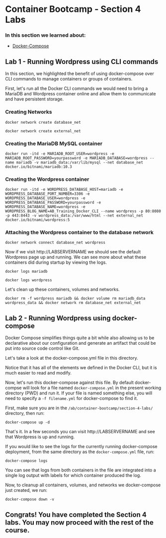 # Container Bootcamp - Section 4 Labs

### In this section we learned about:

* [Docker-Compose](https://docs.docker.com/compose/)

## Lab 1 - Running Wordpress using CLI commands

In this section, we highlighted the benefit of using docker-compose over CLI commands to manage containers or groups of containers.

First, let's run all the Docker CLI commands we would need to bring a MariaDB and Wordpress container online and allow them to communicate and have persistent storage.

### Creating Networks

`docker network create database_net`

`docker network create external_net`

### Creating the MariaDB MySQL container

`docker run -itd -e MARIADB_ROOT_USER=wordpress -e MARIADB_ROOT_PASSWORD=yourpassword -e MARIADB_DATABASE=wordpress --name mariadb -v mariadb_data:/var/lib/mysql --net database_net docker.io/bitnami/mariadb:10.3`

### Creating the Wordpress container

`docker run -itd -e WORDPRESS_DATABASE_HOST=mariadb -e WORDPRESS_DATABASE_PORT_NUMBER=3306 -e WORDPRESS_DATABASE_USER=wordpress -e WORDPRESS_DATABASE_PASSWORD=yourpassword -e WORDPRESS_DATABASE_NAME=wordpress -e WORDPRESS_BLOG_NAME=AB_Training_Docker_CLI --name wordpress -p 80:8080 -p 443:8443 -v wordpress_data:/var/www/html --net external_net docker.io/bitnami/wordpress:5`

### Attaching the Wordpress container to the database network

`docker network connect database_net wordpress`

Now if we visit http://LABSERVERNAME we should see the default Wordpress page up and running. We can see more about what these containers did during startup by viewing the logs.

`docker logs mariadb`

`docker logs wordpress`

Let's clean up these containers, volumes and networks.

`docker rm -f wordpress mariadb && docker volume rm mariadb_data wordpress_data && docker network rm database_net external_net`

## Lab 2 - Running Wordpress using docker-compose

Docker Compose simplifies things quite a bit while also allowing us to be declarative about our configuration and generate an artifact that could be put into source code control like Git.

Let's take a look at the docker-compose.yml file in this directory.

Notice that it has all of the elements we defined in the Docker CLI, but it is much easier to read and modify.

Now, let's run this docker-compose against this file. By default docker-compse will look for a file named `docker-compose.yml` in the present working directory (PWD) and run it. If your file is named something else, you will need to specify a `-f filename.yml` for docker-compose to find it.

First, make sure you are in the `/ab/container-bootcamp/section-4-labs/` directory, then run:

`docker-compose up -d`

That's it. In a few seconds you can visit http://LABSERVERNAME and see that Wordpress is up and running.

If you would like to see the logs for the currently running docker-compose deployment, from the same directory as the `docker-compose.yml` file, run:

`docker-compose logs`

You can see that logs from both containers in the file are integrated into a single log output with labels for which container produced the log.

Now, to cleanup all containers, volumes, and networks we docker-compose just created, we run:

`docker-compose down -v`

## Congrats! You have completed the Section 4 labs. You may now proceed with the rest of the course.